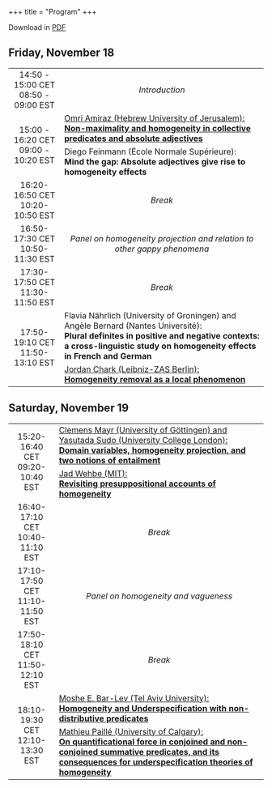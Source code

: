 +++
title = "Program"
+++


<style>

.tg-wrap tr td {
  vertical-align: middle;
  text-align: center;
}


.hour {
  text-align: center;
}

.tg-wrap .talk {
  text-align: left;
}


.tg-wrap .nontalk {
  text-align: center;
  font-style: italic;
}

@media screen and (max-width: 767px) {.tg {width: auto !important;}.tg col {width: auto !important;}.tg-wrap {overflow-x: auto;-webkit-overflow-scrolling: touch;}}

</style>

Download in [PDF](../schedule.pdf)

<h2>Friday, November 18</h2>


<div class="tg-wrap"><table align="center" class="tg">
<tbody>
  <tr>
    <td class="hour">14:50 - 15:00 CET<br>08:50 - 09:00 EST<br></td>
    <td class="nontalk">Introduction</td>
  </tr>
  <tr>
    <td class="hour" rowspan="2">15:00 - 16:20 CET<br>09:00 - 10:20 EST</td>
    <td class="talk"><a href="../abstracts/Amiraz_abstract.pdf">Omri Amiraz (Hebrew University of Jerusalem):<br><strong>Non-maximality and homogeneity in collective predicates and absolute adjectives</strong></a></td>
  </tr>
  <tr>
    <td class="talk">Diego Feinmann (École Normale Supérieure):<br><strong>Mind the gap: Absolute adjectives give rise to homogeneity effects</strong></td>
  </tr>
  <tr>
    <td class="hour">16:20-16:50 CET<br>10:20-10:50 EST</td>
    <td class="nontalk">Break<br></td>
  </tr>
  <tr>
    <td class="hour">16:50-17:30 CET<br>10:50-11:30 EST</td>
    <td class="nontalk">Panel on homogeneity projection and relation to other gappy phenomena</td>
  </tr>
  <tr>
    <td class="hour">17:30-17:50 CET<br>11:30-11:50 EST</td>
    <td class="nontalk">Break</td>
  </tr>
  <tr>
    <td class="hour" rowspan="2">17:50-19:10 CET<br>11:50-13:10 EST</td>
    <td class="talk">Flavia Nährlich (University of Groningen) and Angèle Bernard (Nantes Université):<br><strong>Plural definites in positive and negative contexts: a cross-linguistic study on homogeneity effects in French and German</strong></td>
  </tr>
  <tr>
    <td class="talk"><a href="../abstracts/Chark_abstract.pdf">Jordan Chark (Leibniz-ZAS Berlin):<br><strong>Homogeneity removal as a local phenomenon</strong></a></td>
  </tr>
</tbody>
</table></div>


<h2>Saturday, November 19</h2>


<div class="tg-wrap"><table align="center" class="tg">
<tbody>
  <tr>
    <td class="hour" rowspan="2">15:20-16:40 CET<br>09:20-10:40 EST</td>
    <td class="talk">
      <a href="../abstracts/MayrSudo_abstract.pdf">
      Clemens Mayr (University of Göttingen) and Yasutada Sudo (University College London):<br>
      <strong>Domain variables, homogeneity projection, and two notions of entailment</strong>
      </a>
    </td>
  </tr>
  <tr>
    <td class="talk">
      <a href="../abstracts/Wehbe_abstract.pdf">
      Jad Wehbe (MIT):<br><strong> Revisiting presuppositional accounts of homogeneity </strong>
      </a>
    </td>
  </tr>
    <tr>
    <td class="hour">16:40-17:10 CET<br>10:40-11:10 EST</td>
    <td class="nontalk">Break</td>
  </tr>
  <tr>
    <td class="hour">17:10-17:50 CET<br>11:10-11:50 EST</td>
    <td class="nontalk">Panel on homogeneity and vagueness</td>
  </tr>
  <tr>
    <td class="hour">17:50-18:10 CET<br>11:50-12:10 EST</td>
    <td class="nontalk">Break</td>
  </tr>
  <tr>
    <td class="hour" rowspan="2">18:10-19:30 CET<br>12:10-13:30 EST</td>
    <td class="talk">
      <a href="../abstracts/BarLev_abstract.pdf">Moshe E. Bar-Lev (Tel Aviv University):<br>
      <strong>Homogeneity and Underspecification with non-distributive predicates</strong></a>
    </td>
  </tr>
  <tr>
    <td class="talk">
      <a href="../abstracts/Paille_abstract.pdf">Mathieu Paillé (University of Calgary):<br>
      <strong>On quantificational force in conjoined and non-conjoined summative predicates, and its consequences for underspecification theories of homogeneity</strong></a>
    </td>
  </tr>
</tbody>
</table></div>
